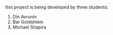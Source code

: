 this project is being developed by three students:
1. Din Avrunin
2. Bar Goldshtein
3. Michael Shapira
